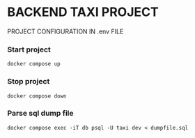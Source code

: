 # BACKEND TAXI PROJECT

PROJECT CONFIGURATION IN .env FILE

### Start project
```
docker compose up
```

### Stop project
```
docker compose down
```

### Parse sql dump file
```
docker compose exec -iT db psql -U taxi dev < dumpfile.sql
```
